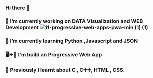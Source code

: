 ### Hi there 👋
### 🔭 I’m currently working on DATA Visualization and WEB Development ![11-progressive-web-apps-pwa-min (1) (1)](https://user-images.githubusercontent.com/68476475/114361864-4e890600-9b94-11eb-8329-262759e3b3b9.png)



### 🌱 I’m currently learning Python ,Javascript and JSON 
### 🖥️⏩📱 I'm build an Progressive Web App
### 📙 Previously I learnt about C , C➕➕, HTML , CSS.
<!-- 👯 I’m looking to collaborate on ...
- 🤔 I’m looking for help with ...
- 💬 Ask me about ...
- 📫 How to reach me: ...
- 😄 Pronouns: ...
- ⚡ Fun fact: ...
-->

